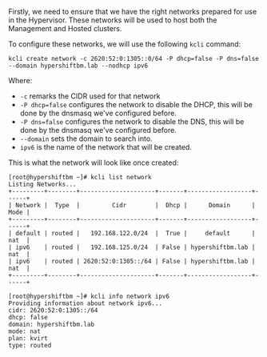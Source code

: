 Firstly, we need to ensure that we have the right networks prepared for use in the Hypervisor. These networks will be used to host both the Management and Hosted clusters.

To configure these networks, we will use the following `kcli` command:

```
kcli create network -c 2620:52:0:1305::0/64 -P dhcp=false -P dns=false --domain hypershiftbm.lab --nodhcp ipv6
```

Where:

- `-c` remarks the CIDR used for that network
- `-P dhcp=false` configures the network to disable the DHCP, this will be done by the dnsmasq we've configured before.
- `-P dns=false` configures the network to disable the DNS, this will be done by the dnsmasq we've configured before.
- `--domain` sets the domain to search into.
- `ipv6` is the name of the network that will be created.

This is what the network will look like once created:

```
[root@hypershiftbm ~]# kcli list network
Listing Networks...
+---------+--------+---------------------+-------+------------------+------+
| Network |  Type  |         Cidr        |  Dhcp |      Domain      | Mode |
+---------+--------+---------------------+-------+------------------+------+
| default | routed |   192.168.122.0/24  |  True |     default      | nat  |
| ipv6    | routed |   192.168.125.0/24  | False | hypershiftbm.lab | nat  |
| ipv6    | routed | 2620:52:0:1305::/64 | False | hypershiftbm.lab | nat  |
+---------+--------+---------------------+-------+------------------+------+
```

```
[root@hypershiftbm ~]# kcli info network ipv6
Providing information about network ipv6...
cidr: 2620:52:0:1305::/64
dhcp: false
domain: hypershiftbm.lab
mode: nat
plan: kvirt
type: routed
```

